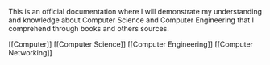 This is an official documentation where I will demonstrate my understanding and knowledge about Computer Science and Computer Engineering that I comprehend through books and others sources.

[[Computer]]
[[Computer Science]]
[[Computer Engineering]]
[[Computer Networking]]

